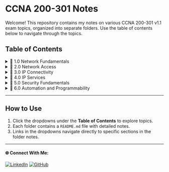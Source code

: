 # CCNA 200-301 Notes

Welcome! This repository contains my notes on various CCNA 200-301 v1.1 exam topics, organized into separate folders. 
Use the table of contents below to navigate through the topics.

## Table of Contents

<details>
  <summary>📂 1.0 Network Fundamentals</summary>
  
  - 1.1 [Explain the role and function of network components](./Folder1/README.md#subsection-1)
  - 1.2 [Describe characteristics of network topology architectures](./Folder1/README.md#subsection-2)
  - 1.3 [Compare physical interface and cabling types](./Folder1/README.md#subsection-2)
  - 1.4 [Identify interface and cable issues (collisions, errors, mismatch duplex, and/or speed)](./Folder1/README.md#subsection-2)
  - 1.5 [Compare TCP to UDP](./Folder1/README.md#subsection-2)
  - 1.6 [Configure and verify IPv4 addressing and subnetting](./Folder1/README.md#subsection-2)
  - 1.7 [Describe private IPv4 addressing](./Folder1/README.md#subsection-2)
  - 1.8 [Configure and verify IPv6 addressing and prefix](./Folder1/README.md#subsection-2)
  - 1.9 [Describe IPv6 address types](./Folder1/README.md#subsection-2)
  - 1.10 [Verify IP parameters for Client OS (Windows, Mac OS, Linux)](./Folder1/README.md#subsection-2)
  - 1.11 [Describe wireless principles](./Folder1/README.md#subsection-2)
  - 1.12 [Explain virtualization fundamentals (server virtualization, containers, and VRFs)](./Folder1/README.md#subsection-2)
  - 1.13 [Describe switching concepts](./Folder1/README.md#subsection-2)

</details>

<details>
  <summary>📂 2.0 Network Access</summary>

  - 2.1 [Configure and verify VLANs (normal range) spanning multiple switches](./Folder2/README.md#introduction)
  - 2.2 [Configure and verify interswitch connectivity](./Folder2/README.md#subsection-1)
  - 2.3 [Configure and verify Layer 2 discovery protocols (Cisco Discovery Protocol and LLDP)](./Folder2/README.md#subsection-2)
  - 2.4 [Configure and verify (Layer 2/Layer 3) EtherChannel (LACP)](./Folder2/README.md#subsection-2)
  - 2.5 [Interpret basic operations of Rapid PVST+ Spanning Tree Protocol](./Folder2/README.md#subsection-2)
  - 2.6 [Describe Cisco Wireless Architectures and AP modes](./Folder2/README.md#subsection-2)
  - 2.7 [Describe physical infrastructure connections of WLAN components (AP, WLC, access/trunk ports, and LAG)](./Folder2/README.md#subsection-2)
  - 2.8 [Describe network device management access (Telnet, SSH, HTTP, HTTPS, console, TACACS+/RADIUS, and cloud managed)](./Folder2/READMEmd#subsection-2)
  - 2.9 [Interpret the wireless LAN GUI configuration for client connectivity, such as WLAN creation, security settings, QoS profiles, and advanced settings](./Folder2/README.md#subsection-2)

</details>

<details>
  <summary>📂 3.0 IP Connectivity</summary>
  
  - 3.1 [Interpret the components of routing table](./Folder3/README.md#introduction)
  - 3.2 [Determine how a router makes a forwarding decision by default](./Folder3/README.md#subsection-1)
  - 3.3 [Configure and verify IPv4 and IPv6 static routing](./Folder3/README.md#subsection-2)
  - 3.4 [Configure and verify single area OSPFv2](./Folder3/README.md#subsection-2)
  - 3.5 [Describe the purpose, functions, and concepts of first hop redundancy protocols](./Folder3/README.md#subsection-2)
  

</details>

<details>
  <summary>📂 4.0 IP Services</summary>
  
  - 4.1 [Configure and verify inside source NAT using static and pools](./Folder3/README.md#introduction)
  - 4.2 [Configure and verify NTP operating in a client and server mode](./Folder3/README.md#subsection-1)
  - 4.3 [Explain the role of DHCP and DNS within the network](./Folder3/README.md#subsection-2)
  - 4.4 [Explain the function of SNMP in network operations](./Folder3/README.md#subsection-2)
  - 4.5 [Describe the use of syslog features including facilities and levels](./Folder3/README.md#subsection-2)
  - 4.6 [Configure and verify DHCP client and relay](./Folder3/README.md#subsection-2)
  - 4.7 [Explain the forwarding per-hop behavior (PHB) for QoS, such as classification, marking, queuing, congestion, policing, and shaping](./Folder3/README.md#subsection-2)
  - 4.8 [Configure network devices for remote access using SSH](./Folder3/README.md#subsection-2)
  - 4.9 [Describe the capabilities and functions of TFTP/FTP in the network](./Folder3/README.md#subsection-2)

</details>

<details>
  <summary>📂 5.0 Security Fundamentals</summary>
  
  - 5.1 [Define key security concepts (threats, vulnerabilities, exploits, and mitigation techniques)](./Folder3/README.md#introduction)
  - 5.2 [Describe security program elements (user awareness, training, and physical access control)](./Folder3/README.md#subsection-1)
  - 5.3 [Configure and verify device access control using local passwords](./Folder3/README.md#subsection-2)
  - 5.4 [Describe security password policies elements, such as management, complexity, and password alternatives (multifactor authentication, certificates, and biometrics)](./Folder3/README.md#subsection-2)
  - 5.5 [Describe IPsec remote access and site-to-site VPNs](./Folder3/README.md#subsection-2)
  - 5.6 [Configure and verify access control lists](./Folder3/README.md#subsection-2)
  - 5.7 [Configure and verify Layer 2 security features (DHCP snooping, dynamic ARP inspection, and port security)](./Folder3/README.md#subsection-2)
  - 5.8 [Compare authentication, authorization, and accounting concepts](./Folder3/README.md#subsection-2)
  - 5.9 [Describe wireless security protocols (WPA, WPA2, and WPA3)](./Folder3/README.md#subsection-2)
  - 5.10 [Configure and verify WLAN within the GUI using WPA2 PSK](./Folder3/README.md#subsection-2)

</details>

<details>
  <summary>📂 6.0 Automation and Programmability</summary>
  
  - 6.1 [Explain how automation impacts network management](./Folder3/README.md#introduction)
  - 6.2 [Compare traditional networks with controller-based networking](./Folder3/README.md#subsection-1)
  - 6.3 [Describe controller-based, software defined architecture (overlay, underlay, and fabric)](./Folder3/README.md#subsection-2)
  - 6.4 [Explain AI (generative and predictive) and machine learning in network operations](./Folder3/README.md#subsection-2)
  - 6.5 [Describe characteristics of REST-based APIs (authentication types, CRUD, HTTP verbs, and data encoding)](./Folder3/README.md#subsection-2)
  - 6.6 [Recognize the capabilities of configuration management mechanisms, such as Ansible and Terraform](./Folder3/README.md#subsection-2)
  - 6.7 [Recognize components of JSON-encoded data](./Folder3/README.md#subsection-2)
  

</details>
<!-- Repeat the above <details> block for remaining folders -->

---

## How to Use

1. Click the dropdowns under the **Table of Contents** to explore topics.
2. Each folder contains a `README.md` file with detailed notes.
3. Links in the dropdowns navigate directly to specific sections in the folder notes.

---

#### 🌐 Connect With Me:
[![LinkedIn](https://img.shields.io/badge/LinkedIn-blue?style=for-the-badge&logo=LinkedIn&link=www.linkedin.com/in/hasnan-asif)](www.linkedin.com/in/hasnan-asif)
[![GitHub](https://img.shields.io/badge/GitHub-gray?style=for-the-badge&logo=Github&link=https://github.com/HasnanAsif)](https://github.com/HasnanAsif)